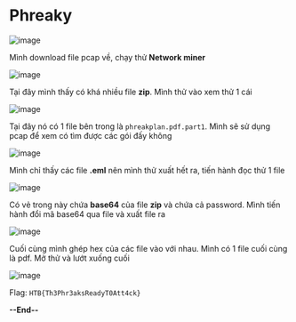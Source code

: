 # Phreaky

![image](https://github.com/wdchocopie/CTF-learning/assets/81132394/846c5e0b-0eaa-44f7-b017-61edad4a01e6)

Mình download file pcap về, chạy thử **Network miner** 

![image](https://github.com/wdchocopie/CTF-learning/assets/81132394/6af128f6-20ff-4d32-8d08-9b35c9e61758)

Tại đây mình thấy có khá nhiều file **zip**. Mình thử vào xem thử 1 cái

![image](https://github.com/wdchocopie/CTF-learning/assets/81132394/b78573f1-240c-4aec-908c-003a3a831413)

Tại đây nó có 1 file bên trong là `phreakplan.pdf.part1`. Mình sẽ sử dụng pcap để xem có tìm được các gói đấy không

![image](https://github.com/wdchocopie/CTF-learning/assets/81132394/85aedd50-57c4-4c54-80b6-8da041d69588)

Mình chỉ thấy các file **.eml** nên mình thử xuất hết ra, tiến hành đọc thử 1 file

![image](https://github.com/wdchocopie/CTF-learning/assets/81132394/02f4e6e1-2f72-4e06-bb0c-68e24c6ca1a7)

Có vẻ trong này chứa **base64** của file **zip** và chứa cả password. Mình tiến hành đổi mã base64 qua file và xuất file ra

![image](https://github.com/wdchocopie/CTF-learning/assets/81132394/59417ffb-a92b-4bf0-8458-ae24b122d569)

Cuối cùng mình ghép hex của các file vào với nhau. Mình có 1 file cuối cùng là pdf. Mở thử và lướt xuống cuối

![image](https://github.com/wdchocopie/CTF-learning/assets/81132394/15b117e9-63b9-4265-b86a-cb5b9fc5d1f9)

Flag: `HTB{Th3Phr3aksReadyT0Att4ck}`

**--End--**
